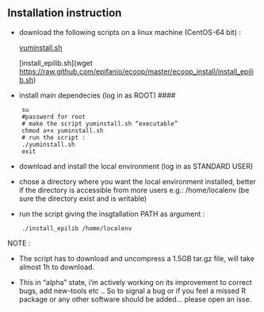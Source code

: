 ## Installation instruction

* download the following scripts on a linux machine (CentOS-64 bit) :

    [yuminstall.sh](https://raw.github.com/epifanio/ecoop/master/ecoop_install/yuminstall.sh)

    [install_epilib.sh](wget https://raw.github.com/epifanio/ecoop/master/ecoop_install/install_epilib.sh)

* install main dependecies (log in as  ROOT) ####
    
```
    su
    #password for root
    # make the script yuminstall.sh “executable” 
    chmod a+x yuminstall.sh
    # run the script :
    ./yuminstall.sh
    exit
```

* download and install the local environment (log in as STANDARD USER) 

* chose a directory where you want the local environment installed, better if the directory is accessible from more users e.g.:  /home/localenv  (be sure the directory exist and is writable)

* run the script giving the insgtallation PATH as argument :

```
    ./install_epilib /home/localenv
```


NOTE :

* The script has to download and uncompress a 1.5GB tar.gz file, will take almost 1h to download.

* This in “alpha” state, i’m actively working on its improvement to correct bugs, add new-tools etc ..
So to signal a bug or if you feel a missed R package or any other software should be added... please open an isse. 
